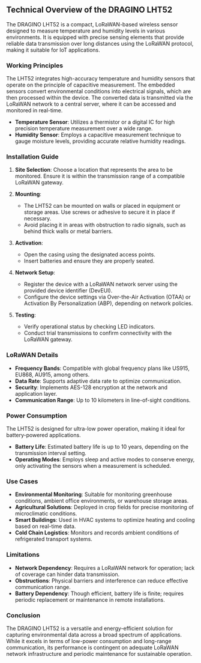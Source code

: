 ## Technical Overview of the DRAGINO LHT52

The DRAGINO LHT52 is a compact, LoRaWAN-based wireless sensor designed to measure temperature and humidity levels in various environments. It is equipped with precise sensing elements that provide reliable data transmission over long distances using the LoRaWAN protocol, making it suitable for IoT applications.

### Working Principles

The LHT52 integrates high-accuracy temperature and humidity sensors that operate on the principle of capacitive measurement. The embedded sensors convert environmental conditions into electrical signals, which are then processed within the device. The converted data is transmitted via the LoRaWAN network to a central server, where it can be accessed and monitored in real-time.

- **Temperature Sensor**: Utilizes a thermistor or a digital IC for high precision temperature measurement over a wide range.
- **Humidity Sensor**: Employs a capacitive measurement technique to gauge moisture levels, providing accurate relative humidity readings.

### Installation Guide

1. **Site Selection**: Choose a location that represents the area to be monitored. Ensure it is within the transmission range of a compatible LoRaWAN gateway.
   
2. **Mounting**: 
   - The LHT52 can be mounted on walls or placed in equipment or storage areas. Use screws or adhesive to secure it in place if necessary.
   - Avoid placing it in areas with obstruction to radio signals, such as behind thick walls or metal barriers.

3. **Activation**: 
   - Open the casing using the designated access points.
   - Insert batteries and ensure they are properly seated.

4. **Network Setup**: 
   - Register the device with a LoRaWAN network server using the provided device identifier (DevEUI).
   - Configure the device settings via Over-the-Air Activation (OTAA) or Activation By Personalization (ABP), depending on network policies.

5. **Testing**: 
   - Verify operational status by checking LED indicators.
   - Conduct trial transmissions to confirm connectivity with the LoRaWAN gateway.

### LoRaWAN Details

- **Frequency Bands**: Compatible with global frequency plans like US915, EU868, AU915, among others.
- **Data Rate**: Supports adaptive data rate to optimize communication.
- **Security**: Implements AES-128 encryption at the network and application layer.
- **Communication Range**: Up to 10 kilometers in line-of-sight conditions.

### Power Consumption

The LHT52 is designed for ultra-low power operation, making it ideal for battery-powered applications.

- **Battery Life**: Estimated battery life is up to 10 years, depending on the transmission interval setting.
- **Operating Modes**: Employs sleep and active modes to conserve energy, only activating the sensors when a measurement is scheduled.

### Use Cases

- **Environmental Monitoring**: Suitable for monitoring greenhouse conditions, ambient office environments, or warehouse storage areas.
- **Agricultural Solutions**: Deployed in crop fields for precise monitoring of microclimatic conditions.
- **Smart Buildings**: Used in HVAC systems to optimize heating and cooling based on real-time data.
- **Cold Chain Logistics**: Monitors and records ambient conditions of refrigerated transport systems.

### Limitations

- **Network Dependency**: Requires a LoRaWAN network for operation; lack of coverage can hinder data transmission.
- **Obstructions**: Physical barriers and interference can reduce effective communication range.
- **Battery Dependency**: Though efficient, battery life is finite; requires periodic replacement or maintenance in remote installations.

### Conclusion

The DRAGINO LHT52 is a versatile and energy-efficient solution for capturing environmental data across a broad spectrum of applications. While it excels in terms of low-power consumption and long-range communication, its performance is contingent on adequate LoRaWAN network infrastructure and periodic maintenance for sustainable operation.